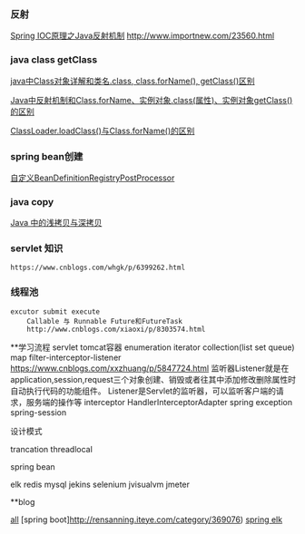 ### 反射

[Spring IOC原理之Java反射机制](http://blog.csdn.net/zhangliangzi/article/details/50985262)
http://www.importnew.com/23560.html
### java class getClass
[java中Class对象详解和类名.class, class.forName(), getClass()区别](http://blog.csdn.net/zhangxichao100/article/details/51104971)

[Java中反射机制和Class.forName、实例对象.class(属性)、实例对象getClass()的区别](http://blog.sina.com.cn/s/blog_7ffb8dd5010127ix.html)

[ClassLoader.loadClass()与Class.forName()的区别](https://my.oschina.net/gpzhang/blog/486743)

### spring bean创建
[自定义BeanDefinitionRegistryPostProcessor](http://blog.csdn.net/elim168/article/details/78056446)


### java copy
[Java 中的浅拷贝与深拷贝](http://www.oschina.net/translate/java-copy-shallow-vs-deep-in-which-you-will-swim)


### servlet 知识
    https://www.cnblogs.com/whgk/p/6399262.html



### 线程池
    excutor submit execute
        Callable 与 Runnable Future和FutureTask
        http://www.cnblogs.com/xiaoxi/p/8303574.html



**学习流程
servlet tomcat容器
enumeration iterator collection(list set queue) map
filter-interceptor-listener
    https://www.cnblogs.com/xxzhuang/p/5847724.html
    监听器Listener就是在application,session,request三个对象创建、销毁或者往其中添加修改删除属性时自动执行代码的功能组件。
    Listener是Servlet的监听器，可以监听客户端的请求，服务端的操作等
interceptor  HandlerInterceptorAdapter
spring exception
spring-session


设计模式


trancation threadlocal

spring bean

elk redis mysql jekins
selenium
jvisualvm jmeter

**blog

[all](https://blog.csdn.net/tanga842428/)
[spring boot]http://rensanning.iteye.com/category/369076)
[spring elk](https://yq.aliyun.com/users/1719367375016669?spm=a2c4e.11153940.blogrightarea57423.2.5c61594aeeeoE3&do=login&accounttraceid=61013d02-0aee-4fbf-8d51-7601dda492a1)